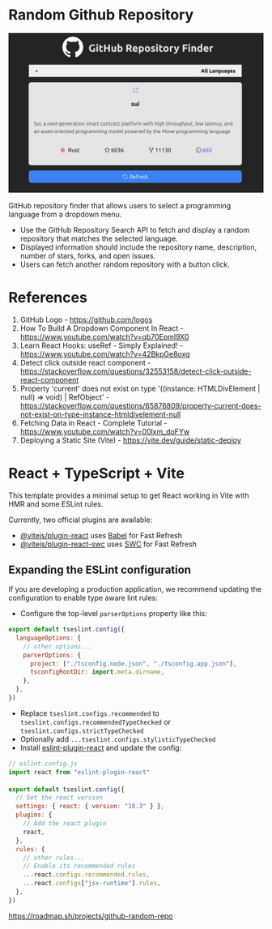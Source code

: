 # Random Github Repository

![Github Repository Finder homepage example](./github-repo-finder.png)

GitHub repository finder that allows users to select a programming language from a dropdown menu.

- Use the GitHub Repository Search API to fetch and display a random repository that matches the selected language.
- Displayed information should include the repository name, description, number of stars, forks, and open issues.
- Users can fetch another random repository with a button click.

# References

1. GitHub Logo - https://github.com/logos
2. How To Build A Dropdown Component In React - https://www.youtube.com/watch?v=qb70Epml9X0
3. Learn React Hooks: useRef - Simply Explained! - https://www.youtube.com/watch?v=42BkpGe8oxg
4. Detect click outside react component - https://stackoverflow.com/questions/32553158/detect-click-outside-react-component
5. Property 'current' does not exist on type '((instance: HTMLDivElement | null) => void) | RefObject<HTMLDivElement>' - https://stackoverflow.com/questions/65876809/property-current-does-not-exist-on-type-instance-htmldivelement-null
6. Fetching Data in React - Complete Tutorial - https://www.youtube.com/watch?v=00lxm_doFYw
7. Deploying a Static Site (Vite) - https://vite.dev/guide/static-deploy

# React + TypeScript + Vite

This template provides a minimal setup to get React working in Vite with HMR and some ESLint rules.

Currently, two official plugins are available:

- [@vitejs/plugin-react](https://github.com/vitejs/vite-plugin-react/blob/main/packages/plugin-react/README.md) uses [Babel](https://babeljs.io/) for Fast Refresh
- [@vitejs/plugin-react-swc](https://github.com/vitejs/vite-plugin-react-swc) uses [SWC](https://swc.rs/) for Fast Refresh

## Expanding the ESLint configuration

If you are developing a production application, we recommend updating the configuration to enable type aware lint rules:

- Configure the top-level `parserOptions` property like this:

```js
export default tseslint.config({
  languageOptions: {
    // other options...
    parserOptions: {
      project: ["./tsconfig.node.json", "./tsconfig.app.json"],
      tsconfigRootDir: import.meta.dirname,
    },
  },
})
```

- Replace `tseslint.configs.recommended` to `tseslint.configs.recommendedTypeChecked` or `tseslint.configs.strictTypeChecked`
- Optionally add `...tseslint.configs.stylisticTypeChecked`
- Install [eslint-plugin-react](https://github.com/jsx-eslint/eslint-plugin-react) and update the config:

```js
// eslint.config.js
import react from "eslint-plugin-react"

export default tseslint.config({
  // Set the react version
  settings: { react: { version: "18.3" } },
  plugins: {
    // Add the react plugin
    react,
  },
  rules: {
    // other rules...
    // Enable its recommended rules
    ...react.configs.recommended.rules,
    ...react.configs["jsx-runtime"].rules,
  },
})
```

https://roadmap.sh/projects/github-random-repo
